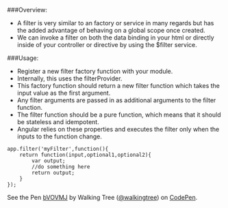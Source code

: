 ###Overview:
*	A filter is very similar to an factory or service in many regards but has the added advantage of behaving on a global scope once created. 
*	We can  invoke a filter on both the data binding in your html or directly inside of your controller or directive by using the $filter service. 

###Usage:
*	Register a new filter factory function with your module.
*	Internally, this uses the filterProvider. 
*	This factory function should return a new filter function which takes the input value as the first argument.
*	Any filter arguments are passed in as additional arguments to the filter function.
*	The filter function should be a pure function, which means that it should be stateless and idempotent. 
*	Angular relies on these properties and executes the filter only when the inputs to the function change.
```script
app.filter('myFilter',function(){
	return function(input,optional1,optional2){
		var output;
		//do something here
		return output;
	}
});
```

<p data-height="268" data-theme-id="0" data-slug-hash="bVOVMJ" data-default-tab="result" data-user="walkingtree" class='codepen'>See the Pen <a href='http://codepen.io/walkingtree/pen/bVOVMJ/'>bVOVMJ</a> by Walking Tree (<a href='http://codepen.io/walkingtree'>@walkingtree</a>) on <a href='http://codepen.io'>CodePen</a>.</p>
<script async src="//assets.codepen.io/assets/embed/ei.js"></script>
